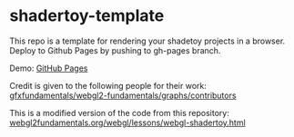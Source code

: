 # shadertoy-template
This repo is a template for rendering your shadetoy projects in a browser. Deploy to Github Pages by pushing to gh-pages branch.

Demo: [GitHub Pages](https://modster.github.io/shadertoy-template/)

Credit is given to the following people for their work: [gfxfundamentals/webgl2-fundamentals/graphs/contributors](https://github.com/gfxfundamentals/webgl2-fundamentals/graphs/contributors)

This is a modified version of the code from this repository: [webgl2fundamentals.org/webgl/lessons/webgl-shadertoy.html](https://webgl2fundamentals.org/webgl/lessons/webgl-shadertoy.html)
